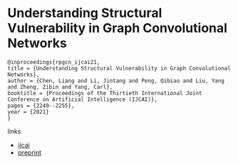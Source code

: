 # Understanding Structural Vulnerability in Graph Convolutional Networks

```
@inproceedings{rpgcn_ijcai21,
title = {Understanding Structural Vulnerability in Graph Convolutional Networks},
author = {Chen, Liang and Li, Jintang and Peng, Qibiao and Liu, Yang and Zheng, Zibin and Yang, Carl},
booktitle = {Proceedings of the Thirtieth International Joint Conference on Artificial Intelligence (IJCAI)},
pages = {2249--2255},
year = {2021}
}
```

links
- [ijcai](https://www.ijcai.org/Proceedings/2021/310)
- [preprint](cs.emory.edu/~jyang71/files/rpgcn.pdf)
